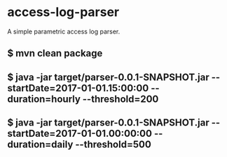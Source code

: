 # access-log-parser
A simple parametric access log parser.

## $ mvn clean package
## $ java -jar target/parser-0.0.1-SNAPSHOT.jar --startDate=2017-01-01.15:00:00 --duration=hourly --threshold=200
## $ java -jar target/parser-0.0.1-SNAPSHOT.jar --startDate=2017-01-01.00:00:00 --duration=daily --threshold=500
